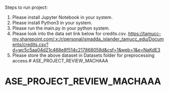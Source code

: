 Steps to run project:
1) Please install Jupyter Notebook in your system.
2) Please install Python3 in your system.
3) Please run the main.py in your python system.
4) Please look into the data set link below for credits.csv.
https://tamucc-my.sharepoint.com/:x:/r/personal/smadda_islander_tamucc_edu/Documents/credits.csv?d=wc5c5aa04d21c468e8f514c217868058d&csf=1&web=1&e=NaKdE3
5) Please store the above dataset in Datasets folder for preprocessing access.# ASE_PROJECT_REVIEW_MACHAAA
# ASE_PROJECT_REVIEW_MACHAAA
